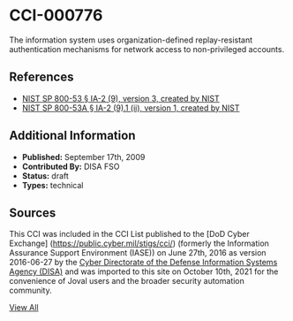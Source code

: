 # CCI-000776

The information system uses organization-defined replay-resistant authentication mechanisms for network access to non-privileged accounts.

## References ##

* [NIST SP 800-53 § IA-2 (9), version 3, created by NIST](http://csrc.nist.gov/publications/PubsSPs.html)
* [NIST SP 800-53A § IA-2 (9).1 (ii), version 1, created by NIST](http://csrc.nist.gov/publications/PubsSPs.html)


## Additional Information ##

* **Published:** September 17th, 2009
* **Contributed By:** DISA FSO
* **Status:** draft
* **Types:** technical

## Sources ##

This CCI was included in the CCI List published to the [DoD Cyber Exchange]
(https://public.cyber.mil/stigs/cci/) (formerly the Information Assurance Support Environment
(IASE)) on June 27th, 2016 as version 2016-06-27 by the [Cyber Directorate of the Defense 
Information Systems Agency (DISA)](https://public.cyber.mil/about-cyber/) and was imported to 
this site on October 10th, 2021 for the convenience of Joval users and the broader security automation community.

[View All](../README.md)
